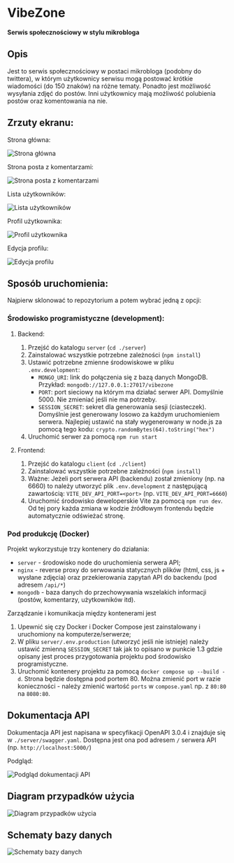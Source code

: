 # VibeZone
**Serwis społecznościowy w stylu mikrobloga**

## Opis

Jest to serwis społecznościowy w postaci mikrobloga (podobny do twittera), w którym użytkownicy serwisu mogą postować krótkie wiadomości (do 150 znaków) na różne tematy. Ponadto jest możliwość wysyłania zdjęć do postów. Inni użytkownicy mają możliwość polubienia postów oraz komentowania na nie.

## Zrzuty ekranu:

Strona główna:

![Strona główna](./resources/screenshot_1.png)

Strona posta z komentarzami:

![Strona posta z komentarzami](./resources/screenshot_2.png)

Lista użytkowników:

![Lista użytkowników](./resources/screenshot_3.png)

Profil użytkownika:

![Profil użytkownika](./resources/screenshot_4.png)

Edycja profilu:

![Edycja profilu](./resources/screenshot_5.png)

## Sposób uruchomienia:

Najpierw sklonować to repozytorium a potem wybrać jedną z opcji:

### Środowisko programistyczne (development):

1. Backend:
    1. Przejść do katalogu `server` (`cd ./server`)
    2. Zainstalować wszystkie potrzebne zależności (`npm install`)
    3. Ustawić potrzebne zmienne środowiskowe w pliku `.env.development`:
        - `MONGO_URI`: link do połączenia się z bazą danych MongoDB. Przykład: `mongodb://127.0.0.1:27017/vibezone`
        - `PORT`: port sieciowy na którym ma działać serwer API. Domyślnie 5000. Nie zmieniać jeśli nie ma potrzeby.
        - `SESSION_SECRET`: sekret dla generowania sesji (ciasteczek). Domyślnie jest generowany losowo za każdym uruchomieniem serwera. Najlepiej ustawić na stały wygenerowany w node.js za pomocą tego kodu: `crypto.randomBytes(64).toString("hex")`
    4. Uruchomić serwer za pomocą `npm run start`

2. Frontend:
    1. Przejść do katalogu `client` (`cd ./client`)
    2. Zainstalować wszystkie potrzebne zależności (`npm install`)
    3. Ważne: Jeżeli port serwera API (backendu) został zmieniony (np. na 6660) to należy utworzyć plik `.env.development` z następującą zawartością: `VITE_DEV_API_PORT=<port>` (np. `VITE_DEV_API_PORT=6660`)
    4. Uruchomić środowisko deweloperskie Vite za pomocą `npm run dev`. Od tej pory każda zmiana w kodzie źródłowym frontendu będzie automatycznie odświeżać stronę.

### Pod produkcję (Docker)

Projekt wykorzystuje trzy kontenery do działania:
- `server` - środowisko node do uruchomienia serwera API;
- `nginx` - reverse proxy do serwowania statycznych plików (html, css, js + wysłane zdjęcia) oraz przekierowania zapytań API do backendu (pod adresem `/api/*`)
- `mongodb` - baza danych do przechowywania wszelakich informacji (postów, komentarzy, użytkowników itd).

Zarządzanie i komunikacja między kontenerami jest 

1. Upewnić się czy Docker i Docker Compose jest zainstalowany i uruchomiony na komputerze/serwerze;
2. W pliku `server/.env.production` (utworzyć jeśli nie istnieje) należy ustawić zmienną `SESSION_SECRET` tak jak to opisano w punkcie 1.3 gdzie opisany jest proces przygotowania projektu pod środowisko programistyczne.
3. Uruchomić kontenery projektu za pomocą `docker compose up --build -d`. Strona będzie dostępna pod portem 80. Można zmienić port w razie konieczności - należy zmienić wartość `ports` w `compose.yaml` np. z `80:80` na `8080:80`.

## Dokumentacja API
Dokumentacja API jest napisana w specyfikacji OpenAPI 3.0.4 i znajduje się w `./server/swagger.yaml`.
Dostępna jest ona pod adresem `/` serwera API (np. `http://localhost:5000/`)

Podgląd:

![Podgląd dokumentacji API](./resources/api_doc_preview.png)

## Diagram przypadków użycia

![Diagram przypadków użycia](./resources/ucd.png)

## Schematy bazy danych

![Schematy bazy danych](./resources/erd.png)

